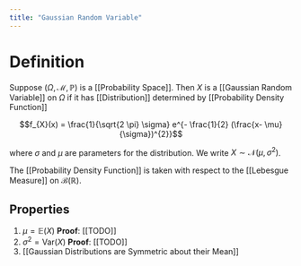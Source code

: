 ```yaml
---
title: "Gaussian Random Variable"
---
```


# Definition
Suppose $(\Omega, \mathcal{M}, \mathbb{P})$ is a [[Probability Space]]. Then $X$ is a [[Gaussian Random Variable]] on $\Omega$ if it has [[Distribution]] determined by [[Probability Density Function]]

$$f_{X}(x) = \frac{1}{\sqrt{2 \pi} \sigma} e^{- \frac{1}{2} (\frac{x- \mu}{\sigma})^{2}}$$

where $\sigma$ and $\mu$ are parameters for the distribution. We write $X \sim  \mathcal{N}(\mu, \sigma^{2})$.

The [[Probability Density Function]] is taken with respect to the [[Lebesgue Measure]] on $\mathcal{B}(\mathbb{R})$.

## Properties
1. $\mu = \mathbb{E}(X)$ **Proof**: [[TODO]]
2. $\sigma^{2}= \text{Var}(X)$ **Proof**: [[TODO]]
3. [[Gaussian Distributions are Symmetric about their Mean]]